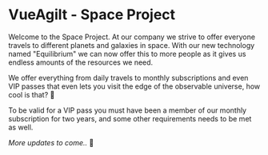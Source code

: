 # VueAgilt - Space Project

Welcome to the Space Project. At our company we strive to offer everyone travels to different planets and galaxies in space.
With our new technology named "Equilibrium" we can now offer this to more people as it gives us endless amounts of
the resources we need.

We offer everything from daily travels to monthly subscriptions and even VIP passes that even lets you visit the edge of
the observable universe, how cool is that? 🚀

To be valid for a VIP pass you must have been a member of our monthly subscription for two years, and some other requirements
needs to be met as well.

<i>More updates to come..</i> 🌌
